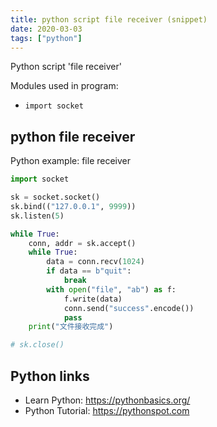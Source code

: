 ```yaml
---
title: python script file receiver (snippet)
date: 2020-03-03
tags: ["python"]
---
```

Python script 'file receiver'


Modules used in program: 
* `import socket`

## python file receiver

Python example: file receiver

```python
import socket

sk = socket.socket()
sk.bind(("127.0.0.1", 9999))
sk.listen(5)

while True:
    conn, addr = sk.accept()
    while True:
        data = conn.recv(1024)
        if data == b"quit":
            break
        with open("file", "ab") as f:
            f.write(data)
            conn.send("success".encode())
            pass
    print("文件接收完成")

# sk.close()


```

## Python links

- Learn Python: https://pythonbasics.org/
- Python Tutorial: https://pythonspot.com
